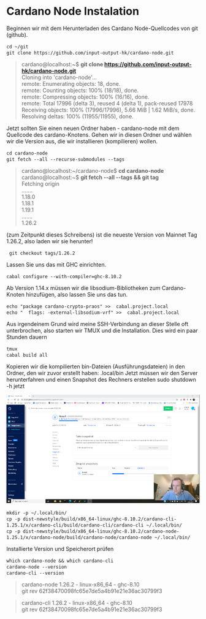 # Cardano Node Instalation

Beginnen wir mit dem Herunterladen des Cardano Node-Quellcodes von git \(github\).

```text
cd ~/git
git clone https://github.com/input-output-hk/cardano-node.git
```

> cardano@localhost:~$  **git clone https://github.com/input-output-hk/cardano-node.git**  
> Cloning into 'cardano-node'...  
> remote: Enumerating objects: 18, done.  
> remote: Counting objects: 100% \(18/18\), done.  
> remote: Compressing objects: 100% \(16/16\), done.  
> remote: Total 17996 \(delta 3\), reused 4 \(delta 1\), pack-reused 17978  
> Receiving objects: 100% \(17996/17996\), 5.66 MiB \| 1.62 MiB/s, done.  
> Resolving deltas: 100% \(11955/11955\), done.

Jetzt sollten Sie einen neuen Ordner haben - cardano-node mit dem Quellcode des cardano-Knotens. Gehen wir in diesen Ordner und wählen wir die Version aus, die wir installieren \(kompilieren\) wollen.

```text
cd cardano-node
git fetch --all --recurse-submodules --tags
```



> cardano@localhost:~/cardano-node$ **cd** **cardano-node**  
> cardano@localhost:~$ **git fetch --all --tags && git tag**   
> Fetching origin  
> .......  
> 1.18.0  
> 1.18.1  
> 1.19.1  
> .......  
> 1.26.2

\(zum Zeitpunkt dieses Schreibens\) ist die neueste Version von Mainnet Tag 1.26.2, also laden wir sie herunter!

```text
 git checkout tags/1.26.2
```

Lassen Sie uns das mit GHC einrichten.

```text
cabal configure --with-compiler=ghc-8.10.2
```

Ab Version 1.14.x müssen wir die libsodium-Bibliotheken zum Cardano-Knoten hinzufügen, also lassen Sie uns das tun.

```text
echo "package cardano-crypto-praos" >>  cabal.project.local
echo "  flags: -external-libsodium-vrf" >>  cabal.project.local
```

Aus irgendeinem Grund wird meine SSH-Verbindung an dieser Stelle oft unterbrochen, also starten wir TMUX und die Installation. Dies wird ein paar Stunden dauern

```text
tmux
cabal build all
```

Kopieren wir die kompilierten bin-Dateien \(Ausführungsdateien\) in den Ordner, den wir zuvor erstellt haben: .local/bin Jetzt müssen wir den Server herunterfahren und einen Snapshot des Rechners erstellen sudo shutdown -h jetzt

![](.gitbook/assets/image%20%2817%29.png)

```text
mkdir -p ~/.local/bin/
cp -p dist-newstyle/build/x86_64-linux/ghc-8.10.2/cardano-cli-1.25.1/x/cardano-cli/build/cardano-cli/cardano-cli ~/.local/bin/
cp -p dist-newstyle/build/x86_64-linux/ghc-8.10.2/cardano-node-1.25.1/x/cardano-node/build/cardano-node/cardano-node ~/.local/bin/
```

Installierte Version und Speicherort prüfen

```text
which cardano-node && which cardano-cli
cardano-node --version
cardano-cli --version
```

> cardano-node 1.26.2 - linux-x86\_64 - ghc-8.10   
> git rev 62f38470098fc65e7de5a4b91e21e36ac30799f3

> cardano-cli 1.26.2 - linux-x86\_64 - ghc-8.10   
> git rev 62f38470098fc65e7de5a4b91e21e36ac30799f3

